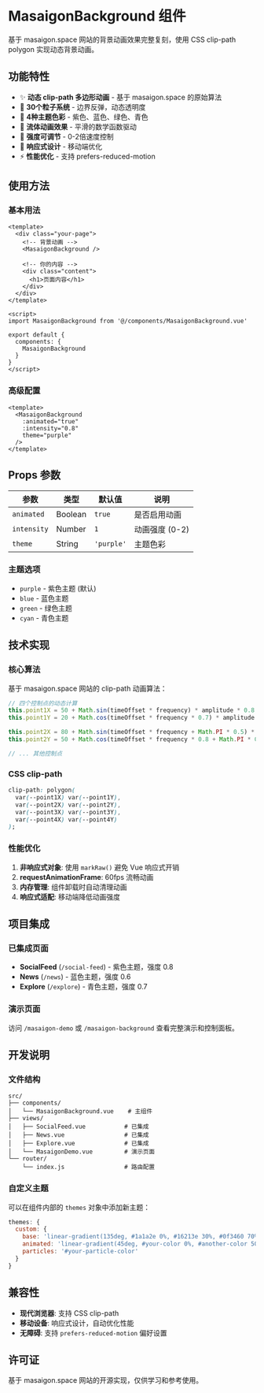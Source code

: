# MasaigonBackground 组件

基于 masaigon.space 网站的背景动画效果完整复刻，使用 CSS clip-path polygon 实现动态背景动画。

## 功能特性

- ✨ **动态 clip-path 多边形动画** - 基于 masaigon.space 的原始算法
- 🎯 **30个粒子系统** - 边界反弹，动态透明度
- 🔷 **4种主题色彩** - 紫色、蓝色、绿色、青色
- 🌊 **流体动画效果** - 平滑的数学函数驱动
- 🎨 **强度可调节** - 0-2倍速度控制
- 📱 **响应式设计** - 移动端优化
- ⚡ **性能优化** - 支持 prefers-reduced-motion

## 使用方法

### 基本用法

```vue
<template>
  <div class="your-page">
    <!-- 背景动画 -->
    <MasaigonBackground />
    
    <!-- 你的内容 -->
    <div class="content">
      <h1>页面内容</h1>
    </div>
  </div>
</template>

<script>
import MasaigonBackground from '@/components/MasaigonBackground.vue'

export default {
  components: {
    MasaigonBackground
  }
}
</script>
```

### 高级配置

```vue
<template>
  <MasaigonBackground 
    :animated="true"
    :intensity="0.8"
    theme="purple"
  />
</template>
```

## Props 参数

| 参数 | 类型 | 默认值 | 说明 |
|------|------|--------|------|
| `animated` | Boolean | `true` | 是否启用动画 |
| `intensity` | Number | `1` | 动画强度 (0-2) |
| `theme` | String | `'purple'` | 主题色彩 |

### 主题选项

- `purple` - 紫色主题 (默认)
- `blue` - 蓝色主题
- `green` - 绿色主题
- `cyan` - 青色主题

## 技术实现

### 核心算法

基于 masaigon.space 网站的 clip-path 动画算法：

```javascript
// 四个控制点的动态计算
this.point1X = 50 + Math.sin(timeOffset * frequency) * amplitude * 0.8
this.point1Y = 20 + Math.cos(timeOffset * frequency * 0.7) * amplitude * 0.6

this.point2X = 80 + Math.sin(timeOffset * frequency + Math.PI * 0.5) * amplitude * 0.7
this.point2Y = 50 + Math.cos(timeOffset * frequency * 0.8 + Math.PI * 0.5) * amplitude * 0.8

// ... 其他控制点
```

### CSS clip-path

```css
clip-path: polygon(
  var(--point1X) var(--point1Y),
  var(--point2X) var(--point2Y),
  var(--point3X) var(--point3Y),
  var(--point4X) var(--point4Y)
);
```

### 性能优化

1. **非响应式对象**: 使用 `markRaw()` 避免 Vue 响应式开销
2. **requestAnimationFrame**: 60fps 流畅动画
3. **内存管理**: 组件卸载时自动清理动画
4. **响应式适配**: 移动端降低动画强度

## 项目集成

### 已集成页面

- **SocialFeed** (`/social-feed`) - 紫色主题，强度 0.8
- **News** (`/news`) - 蓝色主题，强度 0.6
- **Explore** (`/explore`) - 青色主题，强度 0.7

### 演示页面

访问 `/masaigon-demo` 或 `/masaigon-background` 查看完整演示和控制面板。

## 开发说明

### 文件结构

```
src/
├── components/
│   └── MasaigonBackground.vue    # 主组件
├── views/
│   ├── SocialFeed.vue           # 已集成
│   ├── News.vue                 # 已集成
│   ├── Explore.vue              # 已集成
│   └── MasaigonDemo.vue         # 演示页面
└── router/
    └── index.js                 # 路由配置
```

### 自定义主题

可以在组件内部的 `themes` 对象中添加新主题：

```javascript
themes: {
  custom: {
    base: 'linear-gradient(135deg, #1a1a2e 0%, #16213e 30%, #0f3460 70%, #2d1b69 100%)',
    animated: 'linear-gradient(45deg, #your-color 0%, #another-color 50%, #third-color 100%)',
    particles: '#your-particle-color'
  }
}
```

## 兼容性

- **现代浏览器**: 支持 CSS clip-path
- **移动设备**: 响应式设计，自动优化性能
- **无障碍**: 支持 `prefers-reduced-motion` 偏好设置

## 许可证

基于 masaigon.space 网站的开源实现，仅供学习和参考使用。 